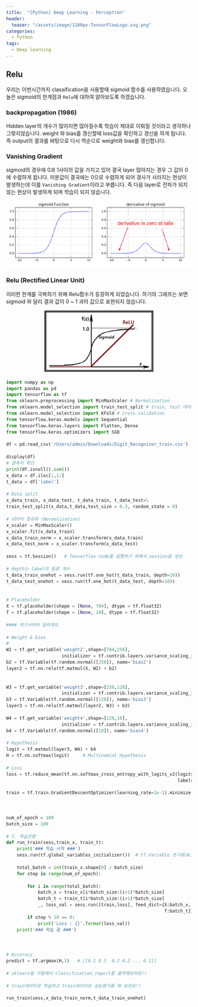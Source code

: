 ```yaml
---
title:  "[Python] Deep Learning - Perceptron"
header:
  teaser: "/assets/image/1200px-TensorFlowLogo.svg.png"
categories: 
  - Python
tags:
  - Deep learning
---
```

## Relu 

우리는 이번시간까지 classification을 사용할때 sigmoid 함수를 사용하였습니다. 오늘은 sigmoid의 한계점과 `Relu`에 대하여 알아보도록 하겠습니다.

### backpropagation (1986)

Hidden layer의 개수가 많아지면 많아질수록 학습이 제대로 이뤄질 것이라고 생각하나 그렇지않습니다. weight 와 bias를 갱신할때 loss값을 확인하고 갱신을 하게 됩니다. 즉 output의 결과를 바탕으로 다시 역순으로 weight와 bias를 갱신합니다. 

### Vanishing Gradient

sigmoid의 경우에 0과 1사이의 값을 가지고 있어 결국 layer 많아지는 경우 그 값이 0에 수렴하게 됩니다. 미분값이 결국에는 0으로 수렴하게 되어 경사가 사라지는 현상이 발생하는데 이를 `Vanishing Gradient`이라고 부릅니다. 즉 다음 layer로 전파가 되지않는 현상이 발생하게 되며 학습이 되지 않습니다.

<p align='center'><img src="../../assets/image/images-3043271.png" alt="01. 활성함수(activation function) - Sigmoid, ReLU" style="zoom:150%;" /></p>



### Relu (Rectified Linear Unit)

이러한 한계를 극복하기 위해 Relu함수가 등장하게 되었습니다. 하기의 그래프는 보면 sigmoid 와 달리 결과 값이 0 ~ 1 과의 값으로 표현되지 않습니다.

<p align ='center'><img src="../../assets/image/1D63A617-F3CE-4D49-B5B7-95954046EA93.png" alt="4-9 ReLU:Sigmoid = 2:8 Neural Network TensorFlow Wide Deep Learning —  Steemit" style="zoom:100%;" /></p>



```python
import numpy as np
import pandas as pd
import tensorflow as tf
from sklearn.preprocessing import MinMaxScaler # Normalization
from sklearn.model_selection import train_test_split # train, test 데이터분리
from sklearn.model_selection import KFold # cross validation
from tensorflow.keras.models import Sequential
from tensorflow.keras.layers import Flatten, Dense
from tensorflow.keras.optimizers import SGD

df = pd.read_csv('/Users/admin/Downloads/Digit_Recognizer_train.csv')

display(df)
# 결측치 확인
print(df.isnull().sum())
x_data = df.iloc[:,1:]
t_data = df['label']

# Data split
x_data_train, x_data_test, t_data_train, t_data_test=\
train_test_split(x_data,t_data,test_size = 0.3, random_state = 0)

# 데이터 정규화 (Normalization)
x_scaler = MinMaxScaler()
x_scaler.fit(x_data_train)
x_data_train_norm = x_scaler.transform(x_data_train)
x_data_test_norm = x_scaler.transform(x_data_test)

sess = tf.Session()   # Tensorflow node를 실행하기 위해서 session을 생성

# depth는 label의 종류 개수
t_data_train_onehot = sess.run(tf.one_hot(t_data_train, depth=10))  
t_data_test_onehot = sess.run(tf.one_hot(t_data_test, depth=10))


# Placeholder
X = tf.placeholder(shape = [None, 784], dtype = tf.float32)
T = tf.placeholder(shape = [None, 10], dtype = tf.float32)

#### 여기서부터 달라져요

# Weight & bias
# 
W2 = tf.get_variable('weight2',shape=[784,256],
                     initializer = tf.contrib.layers.variance_scaling_initializer())
b2 = tf.Variable(tf.random.normal([256]), name='bias2')
layer2 = tf.nn.relu(tf.matmul(X, W2) + b2)


W3 = tf.get_variable('weight3',shape=[256,128], 
                     initializer = tf.contrib.layers.variance_scaling_initializer())
b3 = tf.Variable(tf.random.normal([128]), name='bias3')
layer3 = tf.nn.relu(tf.matmul(layer2, W3) + b3)

W4 = tf.get_variable('weight4',shape=[128,10], 
                     initializer = tf.contrib.layers.variance_scaling_initializer())
b4 = tf.Variable(tf.random.normal([10]), name='bias4')

# Hypothesis
logit = tf.matmul(layer3, W4) + b4
H = tf.nn.softmax(logit)     # Multinomial Hypothesis

# Loss
loss = tf.reduce_mean(tf.nn.softmax_cross_entropy_with_logits_v2(logits=logit,
                                                                 labels=T))

train = tf.train.GradientDescentOptimizer(learning_rate=1e-1).minimize(loss)



num_of_epoch = 100
batch_size = 100

# 7. 학습진행
def run_train(sess,train_x, train_t):
    print('### 학습 시작 ###')
    sess.run(tf.global_variables_initializer())  # tf.Variable 초기화(W,b)

    total_batch = int(train_x.shape[0] / batch_size)
    for step in range(num_of_epoch):

        for i in range(total_batch):
            batch_x = train_x[i*batch_size:(i+1)*batch_size]
            batch_t = train_t[i*batch_size:(i+1)*batch_size]
            _, loss_val = sess.run([train,loss], feed_dict={X:batch_x,
                                                            T:batch_t})
        if step % 10 == 0:
            print('Loss : {}'.format(loss_val))
    print('### 학습 끝 ###')

    
    
# Accuracy
predict = tf.argmax(H,1)   # [[0.1 0.3  0.2 0.2 ... 0.1]]

# sklearn을 이용해서 classification_report를 출력해보아요!!

# train데이터로 학습하고 train데이터로 성능평가를 해 보아요!!  

run_train(sess,x_data_train_norm,t_data_train_onehot)

```

